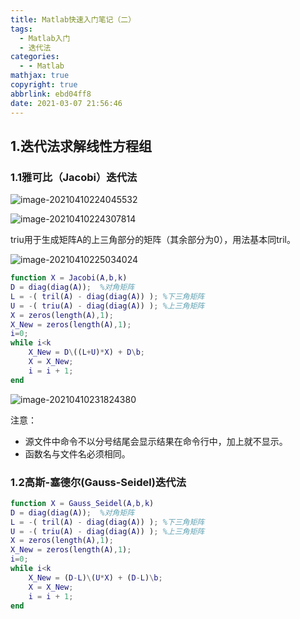 ```yaml
---
title: Matlab快速入门笔记（二）
tags:
  - Matlab入门
  - 迭代法
categories:
  - - Matlab
mathjax: true
copyright: true
abbrlink: ebd04ff8
date: 2021-03-07 21:56:46
---
```


## 1.迭代法求解线性方程组

### 1.1雅可比（Jacobi）迭代法

<!--more-->

![image-20210410224045532](https://gitee.com/grant1499/blog-pic/raw/master/img/202110232135606.png)

![image-20210410224307814](https://gitee.com/grant1499/blog-pic/raw/master/img/202110232135984.png)

triu用于生成矩阵A的上三角部分的矩阵（其余部分为0），用法基本同tril。

![image-20210410225034024](https://gitee.com/grant1499/blog-pic/raw/master/img/202110232135839.png)

```matlab
function X = Jacobi(A,b,k)
D = diag(diag(A));  %对角矩阵
L = -( tril(A) - diag(diag(A)) ); %下三角矩阵
U = -( triu(A) - diag(diag(A)) ); %上三角矩阵
X = zeros(length(A),1);
X_New = zeros(length(A),1);
i=0;
while i<k
    X_New = D\((L+U)*X) + D\b;
    X = X_New;
    i = i + 1;
end
```

![image-20210410231824380](https://gitee.com/grant1499/blog-pic/raw/master/img/202110232135014.png)

注意：

- 源文件中命令不以分号结尾会显示结果在命令行中，加上就不显示。
- 函数名与文件名必须相同。

### 1.2高斯-塞德尔(Gauss-Seidel)迭代法

```matlab
function X = Gauss_Seidel(A,b,k)
D = diag(diag(A));  %对角矩阵
L = -( tril(A) - diag(diag(A)) ); %下三角矩阵
U = -( triu(A) - diag(diag(A)) ); %上三角矩阵
X = zeros(length(A),1);
X_New = zeros(length(A),1);
i=0;
while i<k
    X_New = (D-L)\(U*X) + (D-L)\b;
    X = X_New;
    i = i + 1;
end
```

